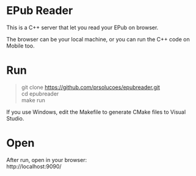 # EPub Reader

This is a C++ server that let you read your EPub on browser.  

The browser can be your local machine, or you can run the C++ code on Mobile too.  

# Run

> git clone https://github.com/prsolucoes/epubreader.git  
> cd epubreader  
> make run  

If you use Windows, edit the Makefile to generate CMake files to Visual Studio.

# Open

After run, open in your browser:  
http://localhost:9090/
